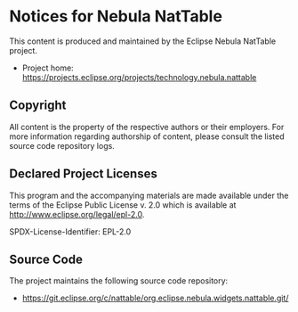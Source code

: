 # Notices for Nebula NatTable

This content is produced and maintained by the Eclipse Nebula NatTable project.

* Project home: https://projects.eclipse.org/projects/technology.nebula.nattable

## Copyright

All content is the property of the respective authors or their employers. For
more information regarding authorship of content, please consult the listed
source code repository logs.

## Declared Project Licenses

This program and the accompanying materials are made available under the terms
of the Eclipse Public License v. 2.0 which is available at
http://www.eclipse.org/legal/epl-2.0.

SPDX-License-Identifier: EPL-2.0

## Source Code

The project maintains the following source code repository:

* https://git.eclipse.org/c/nattable/org.eclipse.nebula.widgets.nattable.git/
